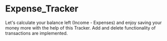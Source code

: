 # Expense_Tracker
Let's calculate your balance left (Income - Expenses) and enjoy saving your money more with the help of this Tracker. Add and delete functionality of transactions are implemented. 
